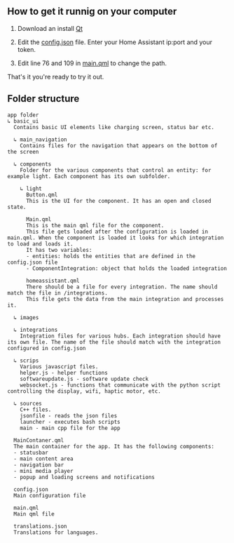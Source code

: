 ## How to get it runnig on your computer

1. Download an install [Qt](https://www.qt.io/download-qt-installer?hsCtaTracking=9f6a2170-a938-42df-a8e2-a9f0b1d6cdce%7C6cb0de4f-9bb5-4778-ab02-bfb62735f3e5)

2. Edit the [config.json](config.json) file. Enter your Home Assistant ip:port and your token.

3. Edit line 76 and 109 in [main.qml](main.qml) to change the path.

That's it you're ready to try it out.


## Folder structure
```
app folder
↳ basic_ui
  Contains basic UI elements like charging screen, status bar etc.

  ↳ main_navigation
    Contains files for the navigation that appears on the bottom of the screen

  ↳ components
    Folder for the various components that control an entity: for example light. Each component has its own subfolder.

    ↳ light
      Button.qml
      This is the UI for the component. It has an open and closed state.
      
      Main.qml
      This is the main qml file for the component.
      This file gets loaded after the configuration is loaded in main.qml. When the component is loaded it looks for which integration to load and loads it.
      It has two variables:
      - entities: holds the entities that are defined in the config.json file
      - ComponentIntegration: object that holds the loaded integration
      
      homeassistant.qml
      There should be a file for every integration. The name should match the file in /integrations.
      This file gets the data from the main integration and processes it.
  
  ↳ images

  ↳ integrations
    Integration files for various hubs. Each integration should have its own file. The name of the file should match with the integration configured in config.json

  ↳ scrips
    Various javascript files.
    helper.js - helper functions
    softwareupdate.js - software update check
    websocket.js - functions that communicate with the python script controlling the display, wifi, haptic motor, etc.

  ↳ sources
    C++ files.
    jsonfile - reads the json files
    launcher - executes bash scripts
    main - main cpp file for the app

  MainContaner.qml
  The main container for the app. It has the following components:
  - statusbar
  - main content area
  - navigation bar
  - mini media player
  - popup and loading screens and notifications

  config.json
  Main configuration file

  main.qml
  Main qml file

  translations.json
  Translations for languages.
``` 
